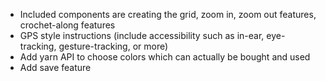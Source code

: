 - Included components are creating the grid, zoom in, zoom out features, crochet-along features
- GPS style instructions (include accessibility such as in-ear, eye-tracking, gesture-tracking, or more)
- Add yarn API to choose colors which can actually be bought and used
- Add save feature